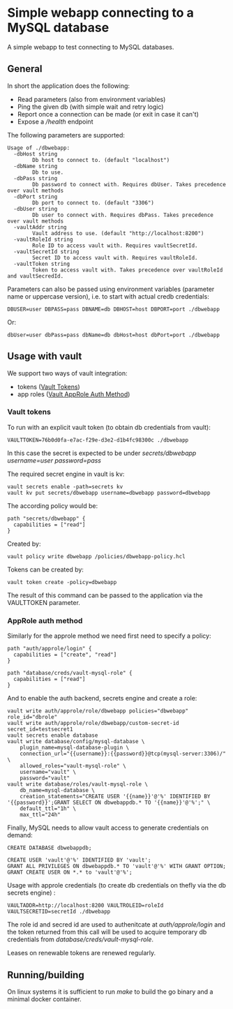 # Simple webapp connecting to a MySQL database

A simple webapp to test connecting to MySQL databases.

## General
In short the application does the following:

* Read parameters (also from environment variables)
* Ping the given db (with simple wait and retry logic)
* Report once a connection can be made (or exit in case it can't)
* Expose a */health* endpoint

The following parameters are supported:

```
Usage of ./dbwebapp:
  -dbHost string
    	Db host to connect to. (default "localhost")
  -dbName string
    	Db to use.
  -dbPass string
        Db password to connect with. Requires dbUser. Takes precedence over vault methods
  -dbPort string
    	Db port to connect to. (default "3306")
  -dbUser string
        Db user to connect with. Requires dbPass. Takes precedence over vault methods
  -vaultAddr string
        Vault address to use. (default "http://localhost:8200")
  -vaultRoleId string
        Role ID to access vault with. Requires vaultSecretId.
  -vaultSecretId string
        Secret ID to access vault with. Requires vaultRoleId.
  -vaultToken string
        Token to access vault with. Takes precedence over vaultRoleId and vaultSecredId.
```

Parameters can also be passed using environment variables (parameter name or
uppercase version), i.e. to start with actual credb credentials:

```
DBUSER=user DBPASS=pass DBNAME=db DBHOST=host DBPORT=port ./dbwebapp
```

Or:

```
dbUser=user dbPass=pass dbName=db dbHost=host dbPort=port ./dbwebapp
```

## Usage with vault

We support two ways of vault integration:

* tokens ([Vault Tokens](https://www.vaultproject.io/docs/concepts/tokens.html))
* app roles ([Vault AppRole Auth Method](https://www.vaultproject.io/docs/auth/approle.html))

### Vault tokens

To run with an explicit vault token (to obtain db credentials from vault):
```
VAULTTOKEN=76b0d0fa-e7ac-f29e-d3e2-d1b4fc98300c ./dbwebapp
```
In this case the secret is expected to be under *secrets/dbwebapp username=user password=pass*

The required secret engine in vault is kv:
```
vault secrets enable -path=secrets kv
vault kv put secrets/dbwebapp username=dbwebapp password=dbwebapp
```
The according policy would be:
```
path "secrets/dbwebapp" {
  capabilities = ["read"]
}
```
Created by:
```
vault policy write dbwebapp /policies/dbwebapp-policy.hcl
```

Tokens can be created by:
```
vault token create -policy=dbwebapp
```

The result of this command can be passed to the application via the VAULTTOKEN parameter.

### AppRole auth method
Similarly for the approle method we need first need to specify a policy:
```
path "auth/approle/login" {
  capabilities = ["create", "read"]
}

path "database/creds/vault-mysql-role" {
  capabilities = ["read"]
}
```
And to enable the auth backend, secrets engine and create a role:

```
vault write auth/approle/role/dbwebapp policies="dbwebapp" role_id="dbrole"
vault write auth/approle/role/dbwebapp/custom-secret-id secret_id=testsecret1
vault secrets enable database
vault write database/config/mysql-database \
    plugin_name=mysql-database-plugin \
    connection_url="{{username}}:{{password}}@tcp(mysql-server:3306)/" \
    allowed_roles="vault-mysql-role" \
    username="vault" \
    password="vault"
vault write database/roles/vault-mysql-role \
    db_name=mysql-database \
    creation_statements="CREATE USER '{{name}}'@'%' IDENTIFIED BY '{{password}}';GRANT SELECT ON dbwebappdb.* TO '{{name}}'@'%';" \
    default_ttl="1h" \
    max_ttl="24h"
```

Finally, MySQL needs to allow vault access to generate credentials on demand:
```
CREATE DATABASE dbwebappdb;

CREATE USER 'vault'@'%' IDENTIFIED BY 'vault';
GRANT ALL PRIVILEGES ON dbwebappdb.* TO 'vault'@'%' WITH GRANT OPTION;
GRANT CREATE USER ON *.* to 'vault'@'%';
```

Usage with approle credentials (to create db credentials on thefly via the db secrets engine) :
```
VAULTADDR=http://localhost:8200 VAULTROLEID=roleId VAULTSECRETID=secretId ./dbwebapp
```
The role id and secred id are used to authenitcate at *auth/approle/login* and
the token returned from this call will be used to acquire temporary db
credentials from *database/creds/vault-mysql-role*.

Leases on renewable tokens are renewed regularly.

## Running/building

On linux systems it is sufficient to run *make* to build the go binary and a
minimal docker container.
